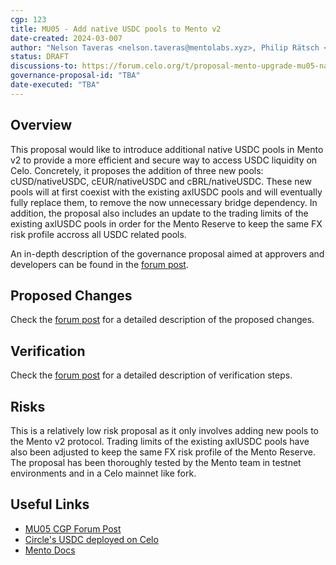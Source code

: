```yaml
---
cgp: 123
title: MU05 - Add native USDC pools to Mento v2
date-created: 2024-03-007
author: "Nelson Taveras <nelson.taveras@mentolabs.xyz>, Philip Rätsch <philip.raetsch@mentolabs.xyz>"
status: DRAFT
discussions-to: https://forum.celo.org/t/proposal-mento-upgrade-mu05-native-usdc-integration/7545
governance-proposal-id: "TBA"
date-executed: "TBA"
---
```


## Overview

This proposal would like to introduce additional native USDC pools in Mento v2 to provide a more efficient and secure way to access USDC liquidity on Celo. Concretely, it proposes the addition of three new pools: cUSD/nativeUSDC, cEUR/nativeUSDC and cBRL/nativeUSDC. These new pools will at first coexist with the existing axlUSDC pools and will eventually fully replace them, to remove the now unnecessary bridge dependency. In addition, the proposal also includes an update to the trading limits of the existing axlUSDC pools in order for the Mento Reserve to keep the same FX risk profile accross all USDC related pools.

An in-depth description of the governance proposal aimed at approvers and developers can be found in the [forum post](https://forum.celo.org/t/proposal-mento-upgrade-mu05-native-usdc-integration/7545).

## Proposed Changes

Check the [forum post](https://forum.celo.org/t/proposal-mento-upgrade-mu05-native-usdc-integration/7545) for a detailed description of the proposed changes.

## Verification

Check the [forum post](https://forum.celo.org/t/proposal-mento-upgrade-mu05-native-usdc-integration/7545) for a detailed description of verification steps.

## Risks

This is a relatively low risk proposal as it only involves adding new pools to the Mento v2 protocol. Trading limits of the existing axlUSDC pools have also been adjusted to keep the same FX risk profile of the Mento Reserve. The proposal has been thoroughly tested by the Mento team in testnet environments and in a Celo mainnet like fork.

## Useful Links

- [MU05 CGP Forum Post](https://forum.celo.org/t/proposal-mento-upgrade-mu05-native-usdc-integration/7545)
- [Circle's USDC deployed on Celo](https://blog.celo.org/now-live-circles-usdc-deploys-on-celo-mainnet-a98ddca9e53a)
- [Mento Docs](https://docs.mento.org)
